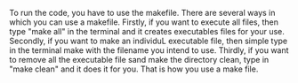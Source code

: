 To run the code, you have to use the makefile.
There are several ways in which you can use a makefile.
Firstly, if you want to execute all files, then type "make all" in the terminal and it creates executables files for your use.
Secondly, if you want to make an individuL executable file, then simple type in the terminal make with the filename you intend to use.
Thirdly, if you want to remove all the executable file sand make the directory clean, type in "make clean" and it does it for you.
That is how you use a make file.